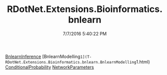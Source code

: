 ﻿---
title: RDotNet.Extensions.Bioinformatics.bnlearn
date: 7/7/2016 5:40:22 PM
---

[BnlearnInference](T-RDotNet.Extensions.Bioinformatics.bnlearn.BnlearnInference.html)
[BnlearnModelling`1](T-RDotNet.Extensions.Bioinformatics.bnlearn.BnlearnModelling`1.html)
[ConditionalProbability](T-RDotNet.Extensions.Bioinformatics.bnlearn.ConditionalProbability.html)
[NetworkParameters](T-RDotNet.Extensions.Bioinformatics.bnlearn.NetworkParameters.html)
